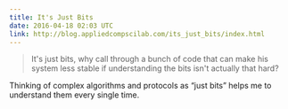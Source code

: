 ```yaml
---
title: It's Just Bits
date: 2016-04-18 02:03 UTC
link: http://blog.appliedcompscilab.com/its_just_bits/index.html
---
```


> It's just bits, why call through a bunch of code that can make his system less stable if understanding the bits isn't actually that hard?

Thinking of complex algorithms and protocols as “just bits” helps me to understand them every single time.